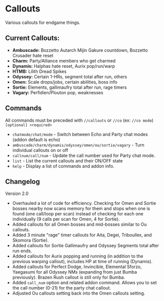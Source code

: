 # Callouts

Various callouts for endgame things.

## Current Callouts:
- **Ambuscade:** Bozzetto Autarch Mijin Gakure countdown, Bozzetto Crusader hate reset
- **Charm:** Party/Alliance members who get charmed
- **Dynamis:** Halphas hate reset, Aurix pop/run/warp
- **HTMB:** Lilith Dread Spikes
- **Odyssey:** Certain 1-HRs, segment total after run, others
- **Omen:** Scale drops/jobs, certain abilities, boss info
- **Sortie:** Elements, gallimaufry total after run, rage timers
- **Vagary:** Perfidien/Plouton pop, weaknesses

## Commands
All commands must be preceded with `//callouts` or `//co` (ex: `//co mode`)  
`[optional] <required>`
- `chatmode/chat/mode` - Switch between Echo and Party chat modes (addon default is echo)
- `ambuscade/charm/dynamis/odyssey/omen/ou/sortie/vagary` - Turn individual callouts on or off
- `callnum/call/num` - Update the call number used for Party chat mode.
- `list` - List the current callouts and their ON/OFF state
- `help` - Display a list of commands and addon info.

## Changelog

Version 2.0
- Overhauled a lot of code for efficiency. Checking for Omen and Sortie bosses nearby now scans memory for them and stops when one is found (one call/loop per scan) instead of checking for each one individually (9 calls per scan for Omen, 4 for Sortie).
- Added callouts for all Omen bosses and mid-bosses similar to Ou callouts.
- Added 3 minute "rage" timer callouts for Aita, Degei, Triboullex, and Skomora (Sortie).
- Added callouts for Sortie Gallimaufry and Odyssey Segments total after run ends.
- Added callouts for Aurix popping and running (in addition to the previous warping callout), includes HP at time of running (Dynamis).
- Added callouts for Perfect Dodge, Invincible, Elemental Sforzo, Yaegasumi for all Odyssey NMs (expanding from just Bumba previously). Brazen Rush callout is still only for Bumba.
- Added `call_num` option and related addon command. Allows you to set the call number (0-21) for the party chat callout.
- Adjusted Ou callouts setting back into the Omen callouts setting.
